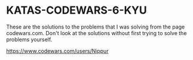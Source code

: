 # KATAS-CODEWARS-6-KYU
These are the solutions to the problems that I was solving from the page codewars.com. 
Don't look at the solutions without first trying to solve the problems yourself.

https://www.codewars.com/users/Nippur
